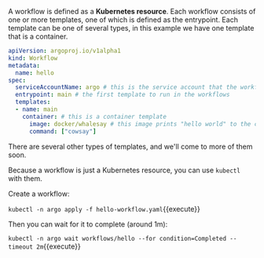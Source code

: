 A workflow is defined as a **Kubernetes resource**. Each workflow consists of one or more templates, one of which is
defined as the entrypoint. Each template can be one of several types, in this example we have one template that is a
container.

```yaml
apiVersion: argoproj.io/v1alpha1
kind: Workflow
metadata:
  name: hello
spec:
  serviceAccountName: argo # this is the service account that the workflow will run with
  entrypoint: main # the first template to run in the workflows
  templates:
  - name: main
    container: # this is a container template
      image: docker/whalesay # this image prints "hello world" to the console
      command: ["cowsay"]
```

There are several other types of templates, and we'll come to more of them soon.

Because a workflow is just a Kubernetes resource, you can use `kubectl` with them.

Create a workflow:

`kubectl -n argo apply -f hello-workflow.yaml`{{execute}}

Then you can wait for it to complete (around 1m):

`kubectl -n argo wait workflows/hello --for condition=Completed --timeout 2m`{{execute}}
